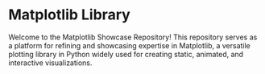 # Matplotlib Library
Welcome to the Matplotlib Showcase Repository! This repository serves as a platform for refining and showcasing expertise in Matplotlib, a versatile plotting library in Python widely used for creating static, animated, and interactive visualizations.
